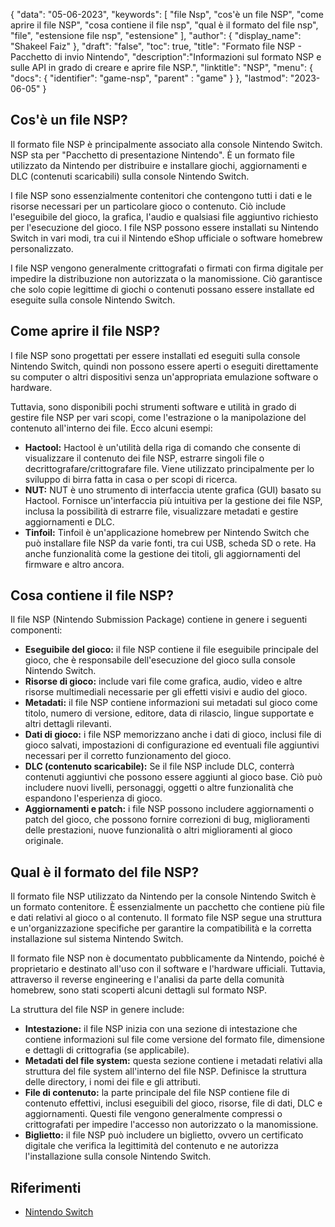 {
"data": "05-06-2023",
  "keywords": [
"file Nsp",
"cos'è un file NSP",
"come aprire il file NSP",
"cosa contiene il file nsp",
"qual è il formato del file nsp",
"file",
"estensione file nsp",
"estensione"
],
  "author": {
"display_name": "Shakeel Faiz"
},
"draft": "false",
"toc": true,
"title": "Formato file NSP - Pacchetto di invio Nintendo",
  "description":"Informazioni sul formato NSP e sulle API in grado di creare e aprire file NSP.",
"linktitle": "NSP",
  "menu": {
    "docs": {
      "identifier": "game-nsp",
"parent" : "game"
}
},
"lastmod": "2023-06-05"
}

## Cos'è un file NSP?

Il formato file NSP è principalmente associato alla console Nintendo Switch. NSP sta per "Pacchetto di presentazione Nintendo". È un formato file utilizzato da Nintendo per distribuire e installare giochi, aggiornamenti e DLC (contenuti scaricabili) sulla console Nintendo Switch.

I file NSP sono essenzialmente contenitori che contengono tutti i dati e le risorse necessari per un particolare gioco o contenuto. Ciò include l'eseguibile del gioco, la grafica, l'audio e qualsiasi file aggiuntivo richiesto per l'esecuzione del gioco. I file NSP possono essere installati su Nintendo Switch in vari modi, tra cui il Nintendo eShop ufficiale o software homebrew personalizzato.

I file NSP vengono generalmente crittografati o firmati con firma digitale per impedire la distribuzione non autorizzata o la manomissione. Ciò garantisce che solo copie legittime di giochi o contenuti possano essere installate ed eseguite sulla console Nintendo Switch.

## Come aprire il file NSP?

I file NSP sono progettati per essere installati ed eseguiti sulla console Nintendo Switch, quindi non possono essere aperti o eseguiti direttamente su computer o altri dispositivi senza un'appropriata emulazione software o hardware.

Tuttavia, sono disponibili pochi strumenti software e utilità in grado di gestire file NSP per vari scopi, come l'estrazione o la manipolazione del contenuto all'interno dei file. Ecco alcuni esempi:

- **Hactool:** Hactool è un'utilità della riga di comando che consente di visualizzare il contenuto dei file NSP, estrarre singoli file o decrittografare/crittografare file. Viene utilizzato principalmente per lo sviluppo di birra fatta in casa o per scopi di ricerca.
- **NUT:** NUT è uno strumento di interfaccia utente grafica (GUI) basato su Hactool. Fornisce un'interfaccia più intuitiva per la gestione dei file NSP, inclusa la possibilità di estrarre file, visualizzare metadati e gestire aggiornamenti e DLC.
- **Tinfoil:** Tinfoil è un'applicazione homebrew per Nintendo Switch che può installare file NSP da varie fonti, tra cui USB, scheda SD o rete. Ha anche funzionalità come la gestione dei titoli, gli aggiornamenti del firmware e altro ancora.

## Cosa contiene il file NSP?

Il file NSP (Nintendo Submission Package) contiene in genere i seguenti componenti:

- **Eseguibile del gioco:** il file NSP contiene il file eseguibile principale del gioco, che è responsabile dell'esecuzione del gioco sulla console Nintendo Switch.
- **Risorse di gioco:** include vari file come grafica, audio, video e altre risorse multimediali necessarie per gli effetti visivi e audio del gioco.
- **Metadati:** il file NSP contiene informazioni sui metadati sul gioco come titolo, numero di versione, editore, data di rilascio, lingue supportate e altri dettagli rilevanti.
- **Dati di gioco:** i file NSP memorizzano anche i dati di gioco, inclusi file di gioco salvati, impostazioni di configurazione ed eventuali file aggiuntivi necessari per il corretto funzionamento del gioco.
- **DLC (contenuto scaricabile):** Se il file NSP include DLC, conterrà contenuti aggiuntivi che possono essere aggiunti al gioco base. Ciò può includere nuovi livelli, personaggi, oggetti o altre funzionalità che espandono l'esperienza di gioco.
- **Aggiornamenti e patch:** i file NSP possono includere aggiornamenti o patch del gioco, che possono fornire correzioni di bug, miglioramenti delle prestazioni, nuove funzionalità o altri miglioramenti al gioco originale.

## Qual è il formato del file NSP?

Il formato file NSP utilizzato da Nintendo per la console Nintendo Switch è un formato contenitore. È essenzialmente un pacchetto che contiene più file e dati relativi al gioco o al contenuto. Il formato file NSP segue una struttura e un'organizzazione specifiche per garantire la compatibilità e la corretta installazione sul sistema Nintendo Switch.

Il formato file NSP non è documentato pubblicamente da Nintendo, poiché è proprietario e destinato all'uso con il software e l'hardware ufficiali. Tuttavia, attraverso il reverse engineering e l'analisi da parte della comunità homebrew, sono stati scoperti alcuni dettagli sul formato NSP.

La struttura del file NSP in genere include:

- **Intestazione:** il file NSP inizia con una sezione di intestazione che contiene informazioni sul file come versione del formato file, dimensione e dettagli di crittografia (se applicabile).
- **Metadati del file system:** questa sezione contiene i metadati relativi alla struttura del file system all'interno del file NSP. Definisce la struttura delle directory, i nomi dei file e gli attributi.
- **File di contenuto:** la parte principale del file NSP contiene file di contenuto effettivi, inclusi eseguibili del gioco, risorse, file di dati, DLC e aggiornamenti. Questi file vengono generalmente compressi o crittografati per impedire l'accesso non autorizzato o la manomissione.
- **Biglietto:** il file NSP può includere un biglietto, ovvero un certificato digitale che verifica la legittimità del contenuto e ne autorizza l'installazione sulla console Nintendo Switch.

## Riferimenti
* [Nintendo Switch](https://en.wikipedia.org/wiki/Nintendo_Switch)

